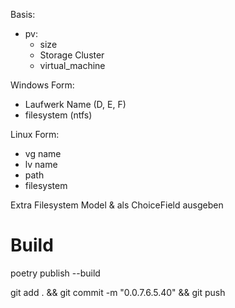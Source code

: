 Basis:
- pv:
  - size
  - Storage Cluster
  - virtual_machine

Windows Form:
- Laufwerk Name (D, E, F)
- filesystem (ntfs)

Linux Form:
- vg name
- lv name
- path
- filesystem


Extra Filesystem Model & als ChoiceField ausgeben

# Build
poetry publish --build



git add . && git commit -m "0.0.7.6.5.40" && git push